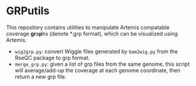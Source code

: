 # GRPutils

This repository contains utilities to manipulate Artemis compatable coverage **gr**a**p**hs (denote *.grp format), which can be visualized using Artemis. 

* `wig2grp.py`: convert Wiggle files generated by `bam2wig.py` from the RseQC package to grp format.  
* `merge_grp.py`: given a list of grp files from the same genome, this script will average/add-up the coverage at each genome coordinate, then return a new grp file.


